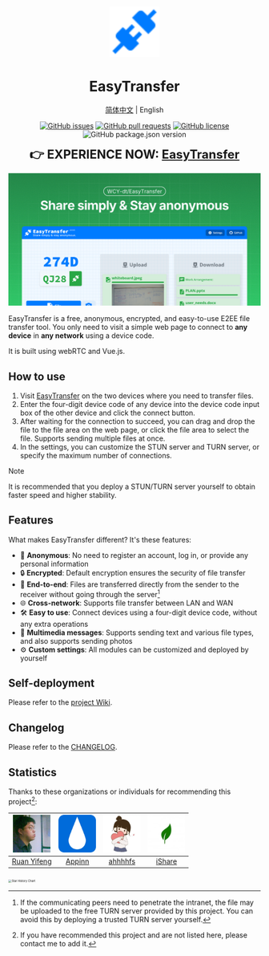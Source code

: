 <div align="center">
<img src="client/public/favicon.svg" alt="logo" width="100" height="100" />

<h1>EasyTransfer</h1>

[简体中文](README_ZH-cn.md) | English

[![GitHub issues](https://img.shields.io/github/issues/WCY-dt/EasyTransfer)](https://github.com/WCY-dt/EasyTransfer/issues) [![GitHub pull requests](https://img.shields.io/github/issues-pr/WCY-dt/EasyTransfer)](https://github.com/WCY-dt/EasyTransfer/pulls) [![GitHub license](https://img.shields.io/github/license/WCY-dt/EasyTransfer)](https://github.com/WCY-dt/EasyTransfer/blob/main/LICENSE) ![GitHub package.json version](https://img.shields.io/github/package-json/v/WCY-dt/EasyTransfer?filename=client%2Fpackage.json)

<strong style="font-size: 24px;">👉 EXPERIENCE NOW: <a href="https://file.ch3nyang.top/">EasyTransfer</a></strong>

</div>

![Sample](./og-image.png)

EasyTransfer is a free, anonymous, encrypted, and easy-to-use E2EE file transfer tool. You only need to visit a simple web page to connect to **any device** in **any network** using a device code.

It is built using webRTC and Vue.js.

## How to use

1. Visit [EasyTransfer](https://file.ch3nyang.top/) on the two devices where you need to transfer files.
2. Enter the four-digit device code of any device into the device code input box of the other device and click the connect button.
3. After waiting for the connection to succeed, you can drag and drop the file to the file area on the web page, or click the file area to select the file. Supports sending multiple files at once.
4. In the settings, you can customize the STUN server and TURN server, or specify the maximum number of connections.

> [!NOTE]
>
> It is recommended that you deploy a STUN/TURN server yourself to obtain faster speed and higher stability.

## Features

What makes EasyTransfer different? It's these features:

- 🫣 **Anonymous**: No need to register an account, log in, or provide any personal information
- 🔒 **Encrypted**: Default encryption ensures the security of file transfer
- 🔄 **End-to-end**: Files are transferred directly from the sender to the receiver without going through the server[^1]
- 🌐 **Cross-network**: Supports file transfer between LAN and WAN
- 🛠️ **Easy to use**: Connect devices using a four-digit device code, without any extra operations
- 📎 **Multimedia messages**: Supports sending text and various file types, and also supports sending photos
- ⚙️ **Custom settings**: All modules can be customized and deployed by yourself

## Self-deployment

Please refer to the [project Wiki](https://github.com/WCY-dt/EasyTransfer/wiki/Navigator).

## Changelog

Please refer to the [CHANGELOG](https://github.com/WCY-dt/EasyTransfer/blob/main/CHANGELOG.md).

## Statistics

Thanks to these organizations or individuals for recommending this project[^2]:

| <img src="imgs/ruanyf.webp" alt="ruanyf" width="75" /> | <img src="imgs/appinn.webp" alt="小众软件" width="75" /> | <img src="imgs/ahhhhfs.webp" alt="ahhhhfs" width="75" /> | <img src="imgs/iiiiShare.webp" alt="i资源分享" width="75" /> |
| :----------------------------------------------------: | :------------------------------------------------------: | :------------------------------------------------------: | :----------------------------------------------------------: |
|        [Ruan Yifeng](https://github.com/ruanyf)        |            [Appinn](https://meta.appinn.net/)            |           [ahhhhfs](https://www.ahhhhfs.com/)            |              [iShare](https://x.com/iiiiShare)               |

[<img src="https://api.star-history.com/svg?repos=WCY-dt/EasyTransfer&type=Date" alt="Star History Chart" style="zoom: 40%;" />](https://star-history.com/#WCY-dt/EasyTransfer&Date)

[^1]: If the communicating peers need to penetrate the intranet, the file may be uploaded to the free TURN server provided by this project. You can avoid this by deploying a trusted TURN server yourself.

[^2]: If you have recommended this project and are not listed here, please contact me to add it.
